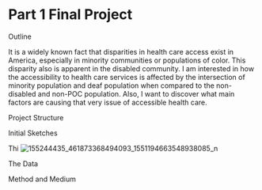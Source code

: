 # Part 1 Final Project

Outline

It is a widely known fact that disparities in health care access exist in America, especially in minority communities or populations of color. This disparity also is apparent in the disabled community. I am interested in how the accessibility to health care services is affected by the intersection of minority population and deaf population when compared to the non-disabled and non-POC population. Also, I want to discover what main factors are causing that very issue of accessible health care.

Project Structure



Initial Sketches

Thi
![155244435_461873368494093_1551194663548938085_n](https://user-images.githubusercontent.com/78512051/109403607-3df63680-792c-11eb-902d-436ae954c59c.jpg)


The Data


Method and Medium


